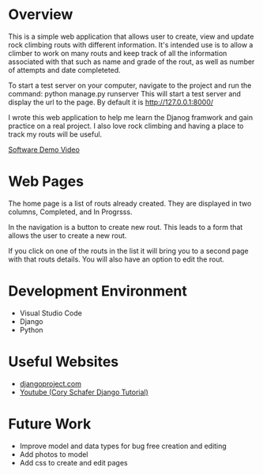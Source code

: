 # Overview


This is a simple web application that allows user to create, view and update rock climbing routs with different information. It's intended use is to allow a climber to work on many routs and keep track of all the information associated with that such as name and grade of the rout, as well as number of attempts and date completeted. 

 To start a test server on your computer, navigate to the project and run the command: python manage.py runserver
 This will start a test server and display the url to the page. By default it is http://127.0.0.1:8000/

I wrote this web application to help me learn the Djanog framwork and gain practice on a real project. I also love rock climbing and having a place to track my routs will be useful.


[Software Demo Video](https://youtu.be/2H7VYWKh5jw)

# Web Pages

The home page is a list of routs already created. They are displayed in two columns, Completed, and In Progrsss.

In the navigation is a button to create new rout. This leads to a form that allows the user to create a new rout. 

If you click on one of the routs in the list it will bring you to a second page with that routs details. You will also have an option to edit the rout. 

# Development Environment

- Visual Studio Code
- Django
- Python

# Useful Websites

* [djangoproject.com](https://www.djangoproject.com/)
* [Youtube (Cory Schafer Django Tutorial)](https://www.youtube.com/watch?v=UmljXZIypDc)

# Future Work

* Improve model and data types for bug free creation and editing
* Add photos to model
* Add css to create and edit pages